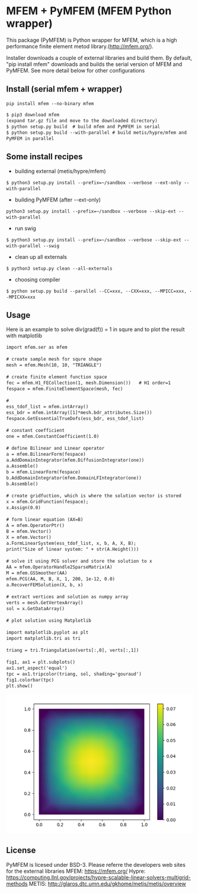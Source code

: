 #  MFEM + PyMFEM (MFEM Python wrapper)

This package (PyMFEM) is Python wrapper for MFEM, which is a high performance finite
element metod library.(http://mfem.org/).

Installer downloads a couple of external libraries and build them.
By default, "pip install mfem" downloads and builds the serial version of MFEM and PyMFEM.
See more detail below for other configurations

## Install (serial mfem + wrapper)
```
pip install mfem --no-binary mfem
```
```
$ pip3 download mfem
(expand tar.gz file and move to the downloaded directory)
$ python setup.py build  # build mfem and PyMFEM in serial
$ python setup.py build --with-parallel # build metis/hypre/mfem and PyMFEM in parallel
```

## Some install recipes
* building external (metis/hypre/mfem)

```
$ python3 setup.py install --prefix=~/sandbox --verbose --ext-only --with-parallel
```

* building PyMFEM (after --ext-only)

```
python3 setup.py install --prefix=~/sandbox --verbose --skip-ext --with-parallel
```

* run swig

```
$ python3 setup.py install --prefix=~/sandbox --verbose --skip-ext --with-parallel --swig
```
* clean up all externals
```
$ python3 setup.py clean --all-externals
```
* choosing compiler
```
$ python setup.py build --parallel --CC=xxx, --CXX=xxx, --MPICC=xxx, --MPICXX=xxx
```
## Usage
Here is an example to solve div(grad(f)) = 1 in squre and to plot the result
with matplotlib
```
import mfem.ser as mfem

# create sample mesh for squre shape
mesh = mfem.Mesh(10, 10, "TRIANGLE")

# create finite element function space
fec = mfem.H1_FECollection(1, mesh.Dimension())   # H1 order=1
fespace = mfem.FiniteElementSpace(mesh, fec)      

# 
ess_tdof_list = mfem.intArray()
ess_bdr = mfem.intArray([1]*mesh.bdr_attributes.Size())
fespace.GetEssentialTrueDofs(ess_bdr, ess_tdof_list)

# constant coefficient 
one = mfem.ConstantCoefficient(1.0)

# define Bilinear and Linear operator
a = mfem.BilinearForm(fespace)
a.AddDomainIntegrator(mfem.DiffusionIntegrator(one))
a.Assemble()
b = mfem.LinearForm(fespace)
b.AddDomainIntegrator(mfem.DomainLFIntegrator(one))
b.Assemble()

# create gridfuction, which is where the solution vector is stored
x = mfem.GridFunction(fespace);
x.Assign(0.0)

# form linear equation (AX=B)
A = mfem.OperatorPtr()
B = mfem.Vector()
X = mfem.Vector()
a.FormLinearSystem(ess_tdof_list, x, b, A, X, B);
print("Size of linear system: " + str(A.Height()))

# solve it using PCG solver and store the solution to x
AA = mfem.OperatorHandle2SparseMatrix(A)
M = mfem.GSSmoother(AA)
mfem.PCG(AA, M, B, X, 1, 200, 1e-12, 0.0)
a.RecoverFEMSolution(X, b, x)

# extract vertices and solution as numpy array
verts = mesh.GetVertexArray()
sol = x.GetDataArray()

# plot solution using Matplotlib

import matplotlib.pyplot as plt
import matplotlib.tri as tri

triang = tri.Triangulation(verts[:,0], verts[:,1])

fig1, ax1 = plt.subplots()
ax1.set_aspect('equal')
tpc = ax1.tripcolor(triang, sol, shading='gouraud')
fig1.colorbar(tpc)
plt.show()
```
![](docs/example_image.png)


## License
PyMFEM is licesed under BSD-3.
Please referre the developers web sites for the external libraries
MFEM: https://mfem.org/
Hypre: https://computing.llnl.gov/projects/hypre-scalable-linear-solvers-multigrid-methods
METIS: http://glaros.dtc.umn.edu/gkhome/metis/metis/overview